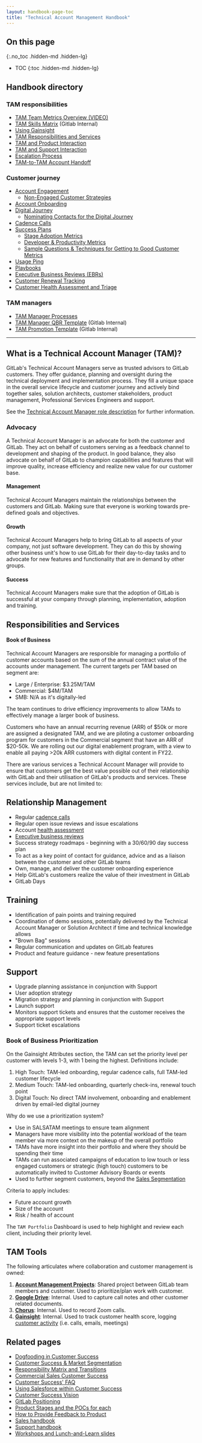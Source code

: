 ```yaml
---
layout: handbook-page-toc
title: "Technical Account Management Handbook"
---
```


## On this page

{:.no_toc .hidden-md .hidden-lg}

- TOC
{:toc .hidden-md .hidden-lg}

## Handbook directory

### TAM responsibilities

- [TAM Team Metrics Overview (VIDEO)](https://www.youtube.com/watch?v=9b8VviLG3yE&t=2s)
- [TAM Skills Matrix](https://docs.google.com/spreadsheets/d/1_UEke64Qkz8wSyqfr_E9qqeAF6rX77w4vIH84Ckm_ts/edit?usp=sharing) (Gitlab Internal)
- [Using Gainsight](/handbook/customer-success/tam/gainsight/)
- [TAM Responsibilities and Services](/handbook/customer-success/tam/services/)
- [TAM and Product Interaction](/handbook/customer-success/tam/product/)
- [TAM and Support Interaction](/handbook/customer-success/tam/support/)
- [Escalation Process](/handbook/customer-success/tam/escalations/)
- [TAM-to-TAM Account Handoff](/handbook/customer-success/tam/account-handoff/)

### Customer journey

- [Account Engagement](/handbook/customer-success/tam/engagement/)
   - [Non-Engaged Customer Strategies](/handbook/customer-success/tam/engagement/Non-engaged-customer-strategies/)
- [Account Onboarding](/handbook/customer-success/tam/onboarding/)
- [Digital Journey](/handbook/customer-success/tam/digital-journey/)
  * [Nominating Contacts for the Digital Journey](/handbook/customer-success/tam/digital-journey/nominating-contacts-for-the-digital-journey/)
- [Cadence Calls](/handbook/customer-success/tam/cadence-calls/)
- [Success Plans](/handbook/customer-success/tam/success-plans/)
   - [Stage Adoption Metrics](/handbook/customer-success/tam/stage-adoption/)
   - [Developer & Productivity Metrics](/handbook/customer-success/tam/metrics/)
   - [Sample Questions & Techniques for Getting to Good Customer Metrics](https://about.gitlab.com/handbook/customer-success/tam/success-plans/questions-techniques/)
- [Usage Ping](/handbook/customer-success/tam/usage-ping-faq/)
- [Playbooks](/handbook/customer-success/playbooks/)
- [Executive Business Reviews (EBRs)](/handbook/customer-success/tam/ebr/)
- [Customer Renewal Tracking](/handbook/customer-success/tam/renewals/)
- [Customer Health Assessment and Triage](/handbook/customer-success/tam/health-score-triage/)

### TAM managers

- [TAM Manager Processes](/handbook/customer-success/tam/tam-manager/)
- [TAM Manager QBR Template](https://docs.google.com/presentation/d/1P7Cao5xgILSSrpEGy7Sh09djilnbbIK91IuTs-Xq7mY/edit?usp=sharing) (Gitlab Internal)
- [TAM Promotion Template](https://docs.google.com/document/d/1Hg16QVYB2qm0gUGR6H_NPz0cd8OGEuvi3GyDtOsEagY/edit?usp=sharing) (Gitlab Internal)


- - -

## What is a Technical Account Manager (TAM)?

GitLab's Technical Account Managers serve as trusted advisors to GitLab customers. They offer guidance, planning and oversight during the technical deployment and implementation process. They fill a unique space in the overall service lifecycle and customer journey and actively bind together sales, solution architects, customer stakeholders, product management, Professional Services Engineers and support.

See the [Technical Account Manager role description](/job-families/sales/technical-account-manager/) for further information.

### Advocacy

A Technical Account Manager is an advocate for both the customer and GitLab. They act on behalf of customers serving as a feedback channel to development and shaping of the product. In good balance, they also advocate on behalf of GitLab to champion capabilities and features that will improve quality, increase efficiency and realize new value for our customer base.

#### Management

Technical Account Managers maintain the relationships between the customers and GitLab. Making sure that everyone is working towards pre-defined goals and objectives.

#### Growth

Technical Account Managers help to bring GitLab to all aspects of your company, not just software development. They can do this by showing other business unit's how to use GitLab for their day-to-day tasks and to advocate for new features and functionality that are in demand by other groups.

#### Success

Technical Account Managers make sure that the adoption of GitLab is successful at your company through planning, implementation, adoption and training.


## Responsibilities and Services

#### Book of Business

Technical Account Managers are responsible for managing a portfolio of customer accounts based on the sum of the annual contract value of the accounts under management. The current targets per TAM based on segment are:

- Large / Enterprise: $3.25M/TAM
- Commercial: $4M/TAM
- SMB: N/A as it's digitally-led

The team continues to drive efficiency improvements to allow TAMs to effectively manage a larger book of business.

Customers who have an annual recurring revenue (ARR) of $50k or more are assigned a designated TAM, and we are piloting a customer onboarding program for customers in the Commercial segment that have an ARR of $20-50k. We are rolling out our digital enablement program, with a view to enable all paying >20k ARR customers with digital content in FY22.


There are various services a Technical Account Manager will provide to ensure that customers get the best value possible out of their relationship with GitLab and their utilisation of GitLab's products and services. These services include, but are not limited to:

## Relationship Management

- Regular [cadence calls](/handbook/customer-success/tam/cadence-calls)
- Regular open issue reviews and issue escalations
- Account [health assessment](/handbook/customer-success/tam/health-score-triage/)
- [Executive business reviews](/handbook/customer-success/tam/ebr)
- Success strategy roadmaps - beginning with a 30/60/90 day success plan
- To act as a key point of contact for guidance, advice and as a liaison between the customer and other GitLab teams
- Own, manage, and deliver the customer onboarding experience
- Help GitLab's customers realize the value of their investment in GitLab
- GitLab Days

## Training

- Identification of pain points and training required
- Coordination of demo sessions, potentially delivered by the Technical Account Manager or Solution Architect if time and technical knowledge allows
- "Brown Bag" sessions
- Regular communication and updates on GitLab features
- Product and feature guidance - new feature presentations

## Support

- Upgrade planning assistance in conjunction with Support
- User adoption strategy
- Migration strategy and planning in conjunction with Support
- Launch support
- Monitors support tickets and ensures that the customer receives the appropriate support levels
- Support ticket escalations

### Book of Business Prioritization

On the Gainsight Attributes section, the TAM can set the priority level per customer with levels 1-3, with 1 being the highest. Definitions include:

1. High Touch: TAM-led onboarding, regular cadence calls, full TAM-led customer lifecycle
1. Medium Touch: TAM-led onboarding, quarterly check-ins, renewal touch point
1. Digital Touch: No direct TAM involvement, onboarding and enablement driven by email-led digital journey

Why do we use a prioritization system?

- Use in SALSATAM meetings to ensure team alignment
- Managers have more visibility into the potential workload of the team member via more context on the makeup of the overall portfolio
- TAMs have more insight into their portfolio and where they should be spending their time
- TAMs can run associated campaigns of education to low touch or less engaged customers or strategic (high touch) customers to be automatically invited to Customer Advisory Boards or events
- Used to further segment customers, beyond the [Sales Segmentation](/handbook/business-ops/resources/#segmentation)

Criteria to apply includes:

- Future account growth
- Size of the account
- Risk / health of account

The `TAM Portfolio` Dashboard is used to help highlight and review each client, including their priority level.

## TAM Tools

The following articulates where collaboration and customer management is owned:

1. [**Account Management Projects**](https://gitlab.com/gitlab-com/account-management): Shared project between GitLab team members and customer. Used to prioritize/plan work with customer.
1. [**Google Drive**](https://drive.google.com/drive/u/0/folders/0B-ytP5bMib9Ta25aSi13Q25GY1U): Internal. Used to capture call notes and other customer related documents.
1. [**Chorus**](/handbook/business-ops/tech-stack/#chorus): Internal. Used to record Zoom calls.
1. [**Gainsight**](/handbook/customer-success/tam/gainsight/): Internal. Used to track customer health score, logging [customer activity](/handbook/customer-success/tam/gainsight/timeline/#activity-types) (i.e. calls, emails, meetings)

## Related pages

- [Dogfooding in Customer Success](/handbook/customer-success/#dogfooding)
- [Customer Success & Market Segmentation](/handbook/customer-success/#customer-success--market-segmentation)
- [Responsibility Matrix and Transitions](/handbook/customer-success/#responsibility-matrix-and-transitions)
- [Commercial Sales Customer Success](/handbook/customer-success/comm-sales/)
- [Customer Success' FAQ](/handbook/customer-success/faq/)
- [Using Salesforce within Customer Success](/handbook/customer-success/using-salesforce-within-customer-success/)
- [Customer Success Vision](/handbook/customer-success/vision/)
- [GitLab Positioning](/handbook/positioning-faq/)
- [Product Stages and the POCs for each](/handbook/product/product-categories/#devops-stages)
- [How to Provide Feedback to Product](/handbook/product/how-to-engage/#feedback-template)
- [Sales handbook](/handbook/sales/)
- [Support handbook](/handbook/support/)
- [Workshops and Lunch-and-Learn slides](https://drive.google.com/drive/folders/1qAymFTiXFEk-lRSNreIhaZ6Z62fdo_y2)
